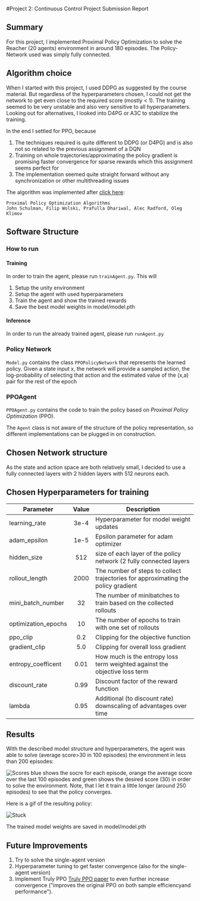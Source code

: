 #Project 2: Continuous Control Project Submission Report

## Summary

For this project, I implemented Proximal Policy Optimization to solve the Reacher (20 agents) environment in around 180 episodes. 
The Policy-Network used was simply fully connected.

## Algorithm choice

When I started with this project, I used DDPG as suggested by the course material. 
But regardless of the hyperparameters chosen, I could not get the network to get even close to the required score (mostly < 1).
The training seemed to be very unstable and also very sensitive to all hyperparameters. 
Looking out for alternatives, I looked into D4PG or A3C to stabilize the training.
 
In the end I settled for PPO, because 
1. The techniques required is quite different to DDPG (or D4PG) and is also not so related to the previous assignment of a DQN
2. Training on whole trajectories/approximating the policy gradient is promising faster convergence for sparse rewards which this assignment seems perfect for
3. The implementation seemed quite straight forward without any synchronization or other multithreading issues

The algorithm was implemented after [click here](https://arxiv.org/abs/1707.06347):
 
```
Proximal Policy Optimization Algorithms
John Schulman, Filip Wolski, Prafulla Dhariwal, Alec Radford, Oleg Klimov

```

## Software Structure

### How to run

#### Training 
In order to train the agent, please run ```trainAgent.py```. This will
1. Setup the unity environment
2. Setup the agent with used hyperparameters
3. Train the agent and show the trained rewards
4. Save the best model weights in model/model.pth

#### Inference
In order to run the already trained agent, please run ```runAgent.py```

### Policy Network 
```Model.py``` contains the class ```PPOPolicyNetwork``` that represents the learned policy. 
Given a state input x, the network will provide a sampled action, the log-probability of selecting that action 
and the estimated value of the (x,a) pair for the rest of the epoch 

### PPOAgent
```PPOAgent.py``` contains the code to train the policy based on *Proximal Policy Optimization* (PPO). 

The ```Agent``` class is not aware of the structure of the policy representation, so different implementations can be plugged in on construction. 

## Chosen Network structure
As the state and action space are both relatively small, I decided to use a fully connected layers with 2 hidden layers with 512 neurons each.

## Chosen Hyperparameters for training

| Parameter           | Value         |   Description                                                                     | 
| -------------       |:-------------:| -------------------------------------------------------------------------------   | 
| learning_rate       | 3e-4          | Hyperparameter for model weight updates                                           |
| adam_epsilon        | 1e-5          | Epsilon parameter for adam optimizer                                              | 
| hidden_size         | 512           | size of each layer of the policy network (2 fully connected layers                |   
| rollout_length      | 2000          | The number of steps to collect trajectories for approximating the policy gradient | 
| mini_batch_number   | 32            | The number of minibatches to train based on the collected rollouts                | 
| optimization_epochs | 10            | The number of epochs to train with one set of rollouts                            |
| ppo_clip            | 0.2           | Clipping for the objective function                                               |
| gradient_clip       | 5.0           | Clipping for overall loss gradient                                                |
| entropy_coefficent  | 0.01          | How much is the entropy loss term weighted against the objective loss term        | 
| discount_rate       | 0.99          | Discount factor of the reward function                                            |
| lambda              | 0.95          | Additional (to discount rate) downscaling of advantages over time                 |

## Results

With the described model structure and hyperparameters, 
the agent was able to solve (average score>30 in 100 episodes) the environment in less than 200 episodes:

![Scores](imgs/scores.png)
blue shows the socre for each episode, orange the average score over the last 100 episodes and 
green shows the desired score (30) in order to solve the environment.
Note, that I let it train a little longer (around 250 episodes) to see that the policy converges.

Here is a gif of the resulting policy:

![Stuck](imgs/policy.gif)

The trained model weights are saved in model/model.pth

## Future Improvements

1. Try to solve the single-agent version
2. Hyperparameter tuning to get faster convergence (also for the single-agent version)
3. Implement Truly PPO [Truly PPO paper](https://arxiv.org/abs/1903.07940) to even further increase convergence ("improves the original PPO on both sample efficiencyand performance").